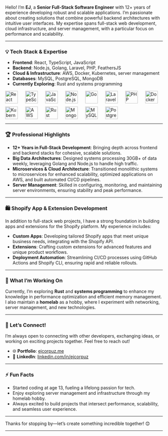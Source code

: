 Hello! I’m **EJ**, a **Senior Full-Stack Software Engineer** with 12+ years of experience developing robust and scalable applications. I’m passionate about creating solutions that combine powerful backend architectures with intuitive user interfaces. My expertise spans full-stack web development, cloud infrastructure, and server management, with a particular focus on performance and scalability.

---

### 💡 **Tech Stack & Expertise**
- **Frontend**: React, TypeScript, JavaScript
- **Backend**: Node.js, Golang, Laravel, PHP, FeathersJS
- **Cloud & Infrastructure**: AWS, Docker, Kubernetes, server management
- **Databases**: MySQL, PostgreSQL, MongoDB
- **Currently Exploring**: Rust and systems programming

<div style="display: flex; gap: 10px; flex-wrap: wrap;">
  <img src="https://cdn.jsdelivr.net/gh/devicons/devicon/icons/react/react-original.svg" title="React" alt="React" width="40" height="40"/>&nbsp;
  <img src="https://cdn.jsdelivr.net/gh/devicons/devicon/icons/typescript/typescript-original.svg" title="TypeScript" alt="TypeScript" width="40" height="40"/>&nbsp;
  <img src="https://cdn.jsdelivr.net/gh/devicons/devicon/icons/javascript/javascript-original.svg" title="JavaScript" alt="JavaScript" width="40" height="40"/>&nbsp;
  <img src="https://cdn.jsdelivr.net/gh/devicons/devicon/icons/nodejs/nodejs-original.svg" title="Node.js" alt="Node.js" width="40" height="40"/>&nbsp;
  <img src="https://cdn.jsdelivr.net/gh/devicons/devicon/icons/go/go-original.svg" title="Go" alt="Go" width="40" height="40"/>&nbsp;
  <img src="https://cdn.jsdelivr.net/gh/devicons/devicon@latest/icons/laravel/laravel-original.svg" title="Laravel" alt="Laravel" width="40" height="40"/>&nbsp;
  <img src="https://cdn.jsdelivr.net/gh/devicons/devicon/icons/php/php-original.svg" title="PHP" alt="PHP" width="40" height="40"/>&nbsp;
  <img src="https://cdn.jsdelivr.net/gh/devicons/devicon/icons/docker/docker-original.svg" title="Docker" alt="Docker" width="40" height="40"/>&nbsp;
  <img src="https://cdn.jsdelivr.net/gh/devicons/devicon/icons/kubernetes/kubernetes-plain.svg" title="Kubernetes" alt="Kubernetes" width="40" height="40"/>&nbsp;
  <img src="https://cdn.jsdelivr.net/gh/devicons/devicon@latest/icons/amazonwebservices/amazonwebservices-plain-wordmark.svg" title="AWS" alt="AWS" width="40" height="40"/>&nbsp;
  <img src="https://cdn.jsdelivr.net/gh/devicons/devicon@latest/icons/rust/rust-original.svg" title="Rust" alt="Rust" width="40" height="40"/>&nbsp;
  <img src="https://cdn.jsdelivr.net/gh/devicons/devicon/icons/mongodb/mongodb-original.svg" title="MongoDB" alt="MongoDB" width="40" height="40"/>&nbsp;
  <img src="https://cdn.jsdelivr.net/gh/devicons/devicon/icons/mysql/mysql-original.svg" title="MySQL" alt="MySQL" width="40" height="40"/>&nbsp;
  <img src="https://cdn.jsdelivr.net/gh/devicons/devicon/icons/postgresql/postgresql-original.svg" title="PostgreSQL" alt="PostgreSQL" width="40" height="40"/>&nbsp;
</div>

---

### 🏆 **Professional Highlights**
- **12+ Years in Full-Stack Development**: Bringing depth across frontend and backend stacks for cohesive, scalable solutions.
- **Big Data Architectures**: Designed systems processing 30GB+ of data weekly, leveraging Golang and Node.js to handle high traffic.
- **Microservices & Cloud Architecture**: Transitioned monolithic systems to microservices for enhanced scalability, optimized applications on AWS, and built automated CI/CD pipelines.
- **Server Management**: Skilled in configuring, monitoring, and maintaining server environments, ensuring stability and peak performance.

---

### 🛍️ **Shopify App & Extension Development**
In addition to full-stack web projects, I have a strong foundation in building apps and extensions for the Shopify platform. My experience includes:
- **Custom Apps**: Developing tailored Shopify apps that meet unique business needs, integrating with the Shopify API.
- **Extensions**: Crafting custom extensions for advanced features and unique product workflows.
- **Deployment Automation**: Streamlining CI/CD processes using GitHub Actions and Shopify CLI, ensuring rapid and reliable rollouts.

---

### 🔭 **What I’m Working On**
Currently, I’m exploring **Rust** and **systems programming** to enhance my knowledge in performance optimization and efficient memory management. I also maintain a **homelab** as a hobby, where I experiment with networking, server management, and new technologies.

---

### 💬 **Let’s Connect!**
I’m always open to connecting with other developers, exchanging ideas, or working on exciting projects together. Feel free to reach out!

- 🌐 **Portfolio**: [ejcorpuz.me](https://ejcorpuz.me)
- 💼 **LinkedIn**: [linkedin.com/in/ejcorpuz](https://www.linkedin.com/in/ejcorpuz)

---

### ⚡ **Fun Facts**
- Started coding at age 13, fueling a lifelong passion for tech.
- Enjoy exploring server management and infrastructure through my homelab hobby.
- Always excited to build projects that intersect performance, scalability, and seamless user experience.

---

Thanks for stopping by—let’s create something incredible together! 😊

---
